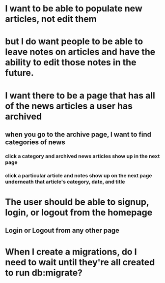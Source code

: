 # I want to be able to populate new articles, not edit them
# but I do want people to be able to leave notes on articles and have the ability to edit those notes in the future.

# I want there to be a page that has all of the news articles a user has archived
## when you go to the archive page, I want to find categories of news
### click a category and archived news articles show up in the next page
### click a particular article and notes show up on the next page underneath that article's category, date, and title


# The user should be able to signup, login, or logout from the homepage
## Login or Logout from any other page

# When I create a migrations, do I need to wait until they're all created to run db:migrate?

